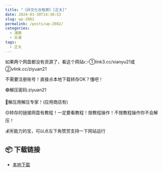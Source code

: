 ```yaml
---
title: "《异文化合租房》[正太]"
date: 2024-01-30T14:30:53
slug: wp-2082
permalink: /posts/wp-2082/
categories:
  - 漫画
  - 日漫
tags:
  - 正太
---
```


如果两个网盘都没有资源了，看这个网站👉①link3.cc/xianyu21或②vlink.cc/ziyuan21

不需要注册账号！直接点本地下载转存OK？懂吧！

🟢解压密码:ziyuan21

🔵解压用解压专家！(应用商店有)

🟡转存的链接网盘有教程！一定要看教程！按教程操作！不按教程操作你不会解压！

💰🈶能力的宝，可以点左下角赞赏支持一下网站运行

## 📦 下载链接
- [本地下载](https://blziyuan21.com/pay-download/2082?key=a3dd5050cc&down_id=0)

